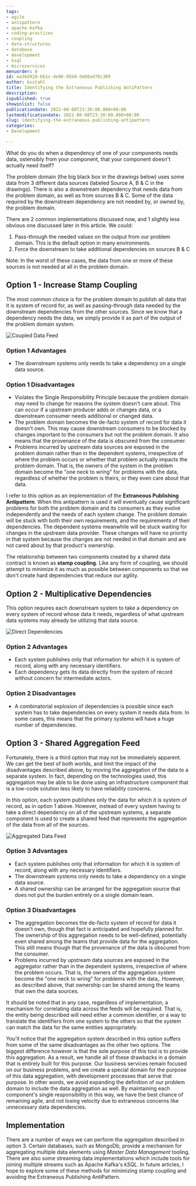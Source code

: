 ```yaml
---
tags:
- agile
- antipattern
- apache-kafka
- coding-practices
- coupling
- data-structures
- database
- development
- ksql
- microservices
menuorder: 0
id: ea36d928-bb1c-4e06-95b0-de60a470c389
author: bsstahl
title: Identifying the Extraneous Publishing AntiPattern
description: 
ispublished: true
showinlist: false
publicationdate: 2022-08-08T23:30:00.000+00:00
lastmodificationdate: 2022-08-08T23:30:00.000+00:00
slug: identifying-the-extraneous-publishing-antipattern
categories:
- Development

---
```

What do you do when a dependency of one of your components needs data, ostensibly from your component, that your component doesn't actually need itself?

The problem domain (the big black box in the drawings below) uses some data from 3 different data sources (labeled Source A, B & C in the drawings). There is also a downstream dependency that needs data from the problem domain, as well as from sources B & C. Some of the data required by the downstream dependency are not needed by, or owned by, the problem domain.

There are 2 common implementations discussed now, and 1 slightly less obvious one discussed later in this article. We could:

1. Pass-through the needed values on the output from our problem domain. This is the default option in many environments.
2. Force the downstream to take additional dependencies on sources B & C

Note: In the worst of these cases, the data from one or more of these sources is not needed at all in the problem domain.

## Option 1 - Increase Stamp Coupling

The most common choice is for the problem domain to publish all data that it is system of record for, as well as passing-through data needed by the downstream dependencies from the other sources. Since we know that a dependency needs the data, we simply provide it as part of the output of the problem domain system.

<img alt="Coupled Data Feed" src=".\Images\Reducing Stamp Coupling - Coupled Data Feed - 800x314.png" />

### Option 1 Advantages

* The downstream systems only needs to take a dependency on a single data source.

### Option 1 Disadvantages

* Violates the Single Responsibility Principle because the problem domain may need to change for reasons the system doesn't care about. This can occur if a upstream producer adds or changes data, or a downstream consumer needs additional or changed data.
* The problem domain becomes the de-facto system of record for data it doesn't own. This may cause downstream consumers to be blocked by changes important to the consumers but not the problem domain. It also means that the provenance of the data is obscured from the consumer.
* Problems incurred by upstream data sources are exposed in the problem domain rather than in the dependent systems, irrespective of where the problem occurs or whether that problem actually impacts the problem domain. That is, the owners of the system in the problem domain become the "one neck to wring" for problems with the data, regardless of whether the problem is theirs, or they even care about that data.

I refer to this option as an implementation of the **Extraneous Publishing Antipattern**. When this antipattern is used it will eventually cause significant problems for both the problem domain and its consumers as they evolve independently and the needs of each system change. The problem domain will be stuck with both their own requirements, and the requirements of their dependencies. The dependent systems meanwhile will be stuck waiting for changes in the upstream data provider. These changes will have no priority in that system because the changes are not needed in that domain and are not cared about by that product's ownership.

The relationship between two components created by a shared data contract is known as **stamp coupling**. Like any form of coupling, we should attempt to minimize it as much as possible between components so that we don't create hard dependencies that reduce our agility.

## Option 2 - Multiplicative Dependencies

This option requires each downstream system to take a dependency on every system of record whose data it needs, regardless of what upstream data systems may already be utilizing that data source.

<img alt="Direct Dependencies" src=".\Images\Reducing Stamp Coupling - Direct Dependencies - 800x544.png" />

### Option 2 Advantages

* Each system publishes only that information for which it is system of record, along with any necessary identifiers.
* Each dependency gets its data directly from the system of record without concern for intermediate actors.

### Option 2 Disadvantages

* A combinatorial explosion of dependencies is possible since each system has to take dependencies on every system it needs data from. In some cases, this means that the primary systems will have a huge number of dependencies.

## Option 3 - Shared Aggregation Feed

Fortunately, there is a third option that may not be immediately apparent. We can get the best of both worlds, and limit the impact of the disadvantages described above, by moving the aggregation of the data to a separate system. In fact, depending on the technologies used, this aggregation may be able to be done using an infrastructure component that is a low-code solution less likely to have reliability concerns.

In this option, each system publishes only the data for which it is system of record, as in option 1 above. However, instead of every system having to take a direct dependency on all of the upstream systems, a separate component is used to create a shared feed that represents the aggregation of the data from all of the sources.

<img alt="Aggregated Data Feed" src=".\Images\Reducing Stamp Coupling - Aggregated Data Feed - 800x276.png" />

### Option 3 Advantages

* Each system publishes only that information for which it is system of record, along with any necessary identifiers.
* The downstream systems only needs to take a dependency on a single data source.
* A shared ownership can be arranged for the aggregation source that does not put the burden entirely on a single domain team.

### Option 3 Disadvantages

* The aggregation becomes the de-facto system of record for data it doesn't own, though that fact is anticipated and hopefully planned for. The ownership of this aggregation needs to be well-defined, potentially even shared among the teams that provide data for the aggregation. This still means though that the provenance of the data is obscured from the consumer.
* Problems incurred by upstream data sources are exposed in the aggregator rather than in the dependent systems, irrespective of where the problem occurs. That is, the owners of the aggregation system become the "one neck to wring" for problems with the data,. However, as described above, that ownership can be shared among the teams that own the data sources.

It should be noted that in any case, regardless of implementation, a mechanism for correlating data across the feeds will be required. That is, the entity being described will need either a common identifier, or a way to translate the identifiers from one system to the others so that the system can match the data for the same entities appropriately.

You'll notice that the aggregation system described in this option suffers from some of the same disadvantages as the other two options. The biggest difference however is that the sole purpose of this tool is to provide this aggregation. As a result, we handle all of these drawbacks in a domain that is entirely built for this purpose. Our business services remain focused on our business problems, and we create a special domain for the purpose of this data aggregation, with development processes that serve that purpose. In other words, we avoid expanding the definition of our problem domain to include the data aggregation as well. By maintaining each component's single responsibility in this way, we have the best chance of remaining agile, and not losing velocity due to extraneous concerns like unnecessary data dependencies.

## Implementation

There are a number of ways we can perform the aggregation described in option 3.  Certain databases, such as MongoDb, provide a mechanism for aggregating multiple data elements using _Master Data Management_ tooling. There are also some streaming data implementations which include tools for joining multiple streams such as Apache Kafka's _kSQL_. In future articles, I hope to explore some of these methods for minimizing stamp coupling and avoiding the Extraneous Publishing AntiPattern.